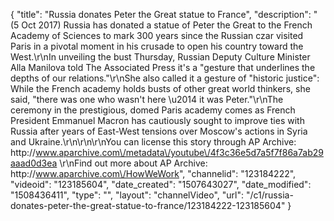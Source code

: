{
    "title": "Russia donates Peter the Great statue to France",
    "description": "(5 Oct 2017) Russia has donated a statue of Peter the Great to the French Academy of Sciences to mark 300 years since the Russian czar visited Paris in a pivotal moment in his crusade to open his country toward the West.\r\nIn unveiling the bust Thursday, Russian Deputy Culture Minister Alla Manilova told The Associated Press it's a \"gesture that underlines the depths of our relations.\"\r\nShe also called it a gesture of \"historic justice\": While the French academy holds busts of other great world thinkers, she said, \"there was one who wasn't here \u2014 it was Peter.\"\r\nThe ceremony in the prestigious, domed Paris academy comes as French President Emmanuel Macron has cautiously sought to improve ties with Russia after years of East-West tensions over Moscow's actions in Syria and Ukraine.\r\n\r\n\r\nYou can license this story through AP Archive: http:\/\/www.aparchive.com\/metadata\/youtube\/4f3c36e5d7a5f7f86a7ab29aaad0d3ea \r\nFind out more about AP Archive: http:\/\/www.aparchive.com\/HowWeWork",
    "channelid": "123184222",
    "videoid": "123185604",
    "date_created": "1507643027",
    "date_modified": "1508436411",
    "type": "",
    "layout": "channelVideo",
    "url": "\/c1\/russia-donates-peter-the-great-statue-to-france\/123184222-123185604"
}